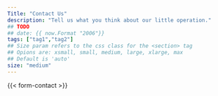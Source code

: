 ```yaml
---
Title: "Contact Us"
description: "Tell us what you think about our little operation."
## TODO
## date: {{ now.Format "2006"}}
tags: ["tag1","tag2"]
## Size param refers to the css class for the <section> tag
## Opions are: xsmall, small, medium, large, xlarge, max
## Default is 'auto'
size: "medium"
---
```

{{< form-contact >}}